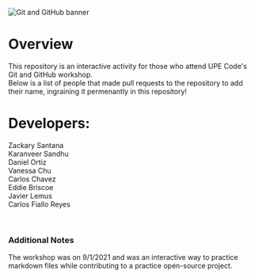 ![Git and GitHub banner](Banner.png)
# Overview
This repository is an interactive activity for those who attend UPE Code's Git and GitHub workshop. <br />
Below is a list of people that made pull requests to the repository to add their name, ingraining it permenantly in this repository!

# Developers:
Zackary Santana <br />
Karanveer Sandhu <br />
Daniel Ortiz <br />
Vanessa Chu <br />
Carlos Chavez <br />
Eddie Briscoe <br />
Javier Lemus <br />
Carlos Fiallo Reyes <br />


<br />

### Additional Notes
The workshop was on 9/1/2021 and was an interactive way to practice markdown files while contributing to a practice open-source project.
